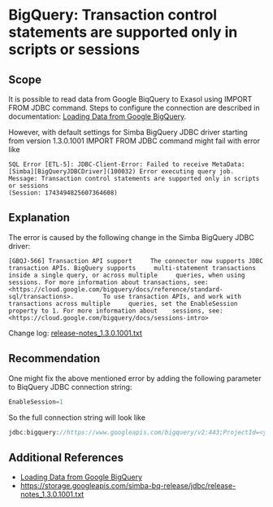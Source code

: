 # BigQuery: Transaction control statements are supported only in scripts or sessions 
## Scope

It is possible to read data from Google BiqQuery to Exasol using IMPORT FROM JDBC command. Steps to configure the connection are described in documentation: [Loading Data from Google BigQuery](https://docs.exasol.com/db/latest/loading_data/connect_sources/google_bigquery.htm).

However, with default settings for Simba BigQuery JDBC driver starting from version 1.3.0.1001 IMPORT FROM JDBC command might fail with error like


```"c-mrkdwn__pre"
SQL Error [ETL-5]: JDBC-Client-Error: Failed to receive MetaData:  
[Simba][BigQueryJDBCDriver](100032) Error executing query job.  
Message: Transaction control statements are supported only in scripts or sessions  
(Session: 1743494825607364608)
```
## Explanation

The error is caused by the following change in the Simba BigQuery JDBC driver:


```"c-mrkdwn__pre"
[GBQJ-566] Transaction API support     The connector now supports JDBC transaction APIs. BigQuery supports     multi-statement transactions inside a single query, or across multiple     queries, when using sessions. For more information about transactions, see:    <https://cloud.google.com/bigquery/docs/reference/standard-sql/transactions>.        To use transaction APIs, and work with transactions across multiple     queries, set the EnableSession property to 1. For more information about    sessions, see:    <https://cloud.google.com/bigquery/docs/sessions-intro>    
```
Change log: [release-notes_1.3.0.1001.txt](https://storage.googleapis.com/simba-bq-release/jdbc/release-notes_1.3.0.1001.txt)

## Recommendation

One might fix the above mentioned error by adding the following parameter to BiqQuery JDBC connection string:


```java
EnableSession=1
```
So the full connection string will look like


```java
jdbc:bigquery://https://www.googleapis.com/bigquery/v2:443;ProjectId=<your-project-id>;OAuthType=0;Timeout=10000;OAuthServiceAcctEmail=<your-service-account>;OAuthPvtKeyPath=/d02_data/<bucketfs-service>/<bucket-name>/<your-account-keyfile>;EnableSession=1;
```
## Additional References

* [Loading Data from Google BigQuery](https://docs.exasol.com/db/latest/loading_data/connect_sources/google_bigquery.htm)
* <https://storage.googleapis.com/simba-bq-release/jdbc/release-notes_1.3.0.1001.txt>
